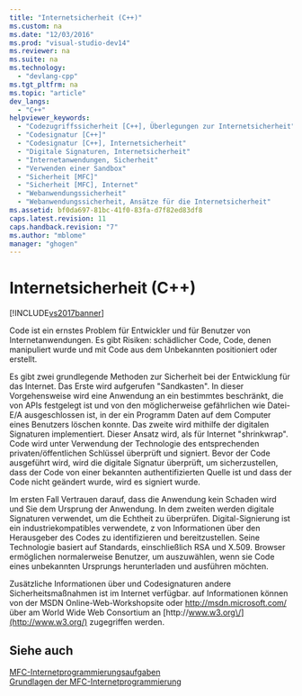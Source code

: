 ```yaml
---
title: "Internetsicherheit (C++)"
ms.custom: na
ms.date: "12/03/2016"
ms.prod: "visual-studio-dev14"
ms.reviewer: na
ms.suite: na
ms.technology: 
  - "devlang-cpp"
ms.tgt_pltfrm: na
ms.topic: "article"
dev_langs: 
  - "C++"
helpviewer_keywords: 
  - "Codezugriffssicherheit [C++], Überlegungen zur Internetsicherheit"
  - "Codesignatur [C++]"
  - "Codesignatur [C++], Internetsicherheit"
  - "Digitale Signaturen, Internetsicherheit"
  - "Internetanwendungen, Sicherheit"
  - "Verwenden einer Sandbox"
  - "Sicherheit [MFC]"
  - "Sicherheit [MFC], Internet"
  - "Webanwendungssicherheit"
  - "Webanwendungssicherheit, Ansätze für die Internetsicherheit"
ms.assetid: bf0da697-81bc-41f0-83fa-d7f82ed83df8
caps.latest.revision: 11
caps.handback.revision: "7"
ms.author: "mblome"
manager: "ghogen"
---
```

# Internetsicherheit (C++)
[!INCLUDE[vs2017banner](../assembler/inline/includes/vs2017banner.md)]

Code ist ein ernstes Problem für Entwickler und für Benutzer von Internetanwendungen.  Es gibt Risiken: schädlicher Code, Code, denen manipuliert wurde und mit Code aus dem Unbekannten positioniert oder erstellt.  
  
 Es gibt zwei grundlegende Methoden zur Sicherheit bei der Entwicklung für das Internet.  Das Erste wird aufgerufen "Sandkasten". In dieser Vorgehensweise wird eine Anwendung an ein bestimmtes beschränkt, die von APIs festgelegt ist und von den möglicherweise gefährlichen wie Datei\-E\/A ausgeschlossen ist, in der ein Programm Daten auf dem Computer eines Benutzers löschen konnte.  Das zweite wird mithilfe der digitalen Signaturen implementiert.  Dieser Ansatz wird, als für Internet "shrinkwrap".  Code wird unter Verwendung der Technologie des entsprechenden privaten\/öffentlichen Schlüssel überprüft und signiert.  Bevor der Code ausgeführt wird, wird die digitale Signatur überprüft, um sicherzustellen, dass der Code von einer bekannten authentifizierten Quelle ist und dass der Code nicht geändert wurde, wird es signiert wurde.  
  
 Im ersten Fall Vertrauen darauf, dass die Anwendung kein Schaden wird und Sie dem Ursprung der Anwendung.  In dem zweiten werden digitale Signaturen verwendet, um die Echtheit zu überprüfen.  Digital\-Signierung ist ein industriekompatibles verwendete, z von Informationen über den Herausgeber des Codes zu identifizieren und bereitzustellen.  Seine Technologie basiert auf Standards, einschließlich RSA und X.509.  Browser ermöglichen normalerweise Benutzer, um auszuwählen, wenn sie Code eines unbekannten Ursprungs herunterladen und ausführen möchten.  
  
 Zusätzliche Informationen über und Codesignaturen andere Sicherheitsmaßnahmen ist im Internet verfügbar.  auf Informationen können von der MSDN Online\-Web\-Workshopsite oder [http:\/\/msdn.microsoft.com\/](http://msdn.microsoft.com/) über am World Wide Web Consortium an [http:\/\/www.w3.org\/](http://www.w3.org/) zugegriffen werden.  
  
## Siehe auch  
 [MFC\-Internetprogrammierungsaufgaben](../mfc/mfc-internet-programming-tasks.md)   
 [Grundlagen der MFC\-Internetprogrammierung](../mfc/mfc-internet-programming-basics.md)